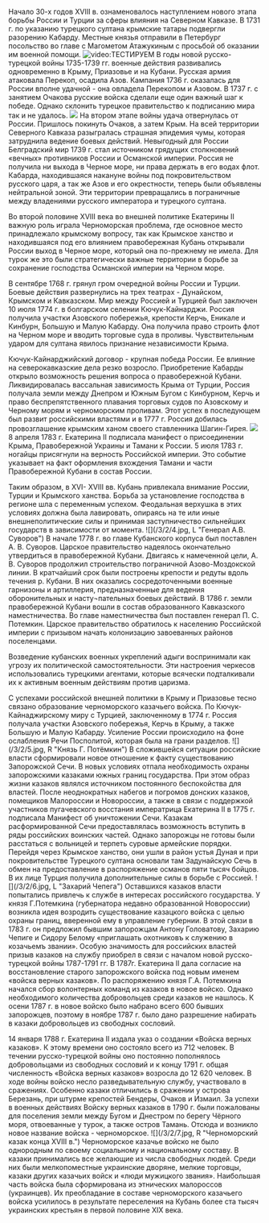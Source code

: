Начало 30-х годов XVIII в. ознаменовалось наступлением нового этапа борьбы России и Турции за сферы влияния на Северном Кавказе. В 1731 г. по указанию турецкого султана крымские татары подвергли разорению Кабарду. Местные князья отправили в Петербург посольство во главе с Магометом Атажукиным с просьбой об оказании им военной помощи. 
![video:ТЕСТИРУЕМ](https://rutube.ru/video/4ff940aa5b5120d597dcabbf71105c82/ "")
В годы новой русско-турецкой войны 1735-1739 гг. военные действия развивались одновременно в Крыму, Приазовье и на Кубани. Русская армия атаковала Перекоп, осадила Азов. Кампания 1736 г. оказалась для России вполне удачной - она овладела Перекопом и Азовом. В 1737 г. с занятием Очакова русские войска сделали еще один важный шаг к победе. Однако склонить турецкое правительство к подписанию мира так и не удалось.
![](/3/2/1.jpg "")
 На втором этапе войны удача отвернулась от России. Пришлось покинуть Очаков, а затем Крым. На всей территории Северного Кавказа разыгралась страшная эпидемия чумы, которая затруднила ведение боевых действий. Невыгодный для России Белградский мир 1739 г. стал источником грядущих столкновений «вечных» противников России и Османской империи. Россия не получила ни выхода в Черное море, ни права держать в его водах флот. Кабарда, находившаяся накануне войны под покровительством русского царя, а так же Азов и его окрестности, теперь были объявлены нейтральной зоной. Эти территории превращались в пограничные между владениями русского императора и турецкого султана.

 Во второй половине ХVIII века во внешней политике Екатерины II важную роль играла Черноморская проблема, где основное место принадлежало крымскому вопросу, так как Крымское ханство и находившаяся под его влиянием правобережная Кубань открывали России выход в Черное море, который она по-прежнему не имела. Для турок же это были стратегически важные территории в борьбе за сохранение господства Османской империи на Черном море. 

В сентябре 1768 г. грянул гром очередной войны России и Турции. Боевые действия развернулись на трех театрах - Дунайском, Крымском и Кавказском. Мир между Россией и Турцией был заключен 10 июля 1774 г. в болгарском селении Кючук-Кайнарджи. Россия получила участки Азовского побережья, крепости Керчь, Еникале и Кинбурн, Большую и Малую Кабарду. Она получила право строить флот на Черном море и вводить торговые суда в проливы. Чувствительным ударом для султана явилось признание независимости Крыма.  

Кючук-Кайнарджийский договор - крупная победа России. Ее влияние на северокавказские дела резко возросло. Приобретение Кабарды открыло возможность решения вопроса о правобережной Кубани. Ликвидировалась вассальная зависимость Крыма от Турции, Россия получала земли между Днепром и Южным Бугом с Кинбурном, Керчь и право беспрепятственного плавания торговых судов по Азовскому и Черному морям и черноморским проливам. Этот успех в последующем был развит российскими властями и в 1777 г. Россия добилась провозглашение крымским ханом своего ставленника Шагин-Гирея.
![](/3/2/3.jpg "")
8 апреля 1783 г. Екатерина II подписала манифест о присоединении Крыма, Правобережной Украины и Тамани к России. 5 июля 1783 г. ногайцы присягнули на верность Российской империи. Это событие указывает на факт оформления вхождения Тамани и части Правобережной Кубани в состав России. 

 Таким образом, в ХVI- ХVIII вв. Кубань привлекала внимание России, Турции и Крымского ханства. Борьба за установление господства в регионе шла с переменным успехом. Феодальная верхушка в этих условиях должна была лавировать, опираясь на те или иные внешнеполитические силы и принимая заступничество сильнейших государств в зависимости от момента.
![](/3/2/4.jpg, L "Генерал А.В. Суворов")
В начале 1778 г. во главе Кубанского корпуса был поставлен А. В. Суворов. Царское правительство надеялось окончательно утвердиться в правобережной Кубани. Двигаясь к намеченной цели, А. В. Суворов продолжил строительство пограничной Азово-Моздокской линии. В кратчайший срок были построены крепости и редуты вдоль течения р. Кубани. В них оказались сосредоточенными военные гарнизоны и артиллерия, предназначенные для ведения оборонительных и насту¬пательных боевых действий. В 1786 г. земли правобережной Кубани вошли в состав образованного Кавказского наместничества. Во главе наместничества был поставлен генерал П. С. Потемкин. Царское правительство обратилось к населению Российской империи с призывом начать колонизацию завоеванных районов поселенцами.

Возведение кубанских военных укреплений адыги воспринимали как угрозу их политической самостоятельности. Эти настроения черкесов использовались турецкими агентами, которые всячески подталкивали их к активным военным действиям против царизма.

С успехами российской внешней политики в Крыму и Приазовье тесно связано образование черноморского казачьего войска. По Кючук-Кайнаджирскому миру с Турцией, заключенному в 1774 г. Россия получала участки Азовского побережья, Керчь в Крыму, а также Большую и Малую Кабарду. Усиление России происходило на фоне ослабления Речи Посполитой, которая была на грани разделов. 
![](/3/2/5.jpg, R "Князь Г. Потёмкин")
В сложившейся ситуации российские власти cформировали новое отношение к факту существованию Запорожской Сечи. В новых условиях отпала необходимость охраны запорожскими казаками южных границ государства. При этом образ жизни казаков являлся источником постоянного беспокойства для властей. После неоднократных набегов и погромов донских казаков, помещиков Малороссии и Новороссии, а также в связи с поддержкой участников пугачевского восстания императрица Екатерина II в 1775 г. подписала Манифест об уничтожении Сечи. Казакам расформированной Сечи предоставлялась возможность вступить в ряды российских воинских частей. Однако запорожцы не готовы были расстаться с вольницей и терпеть суровые армейские порядки. Перейдя через Крымское ханство, они ушли в район устья Дуная и при покровительстве Турецкого султана основали там Задунайскую Сечь в обмен на предоставление в распоряжение османов пяти тысяч бойцов. В их лице Турция получила дополнительные силы в борьбе с Россией.
![](/3/2/6.jpg, L "Захарий Чепега")
Оставшихся казаков власти попытались привлечь к службе в интересах российского государства. У князя Г.Потемкина (губернатора недавно образованной Новороссии)  возникла идея возродить существование казацкого войска с целью охраны границ, вверенной ему в управление губернии. В этой связи в 1783 г. он предложил бывшим запорожцам Антону Головатову, Захарию Чепиге и Сидору Белому «приглашать охотниковъ к служению в козачьемъ звании». Особую значимость для российских властей  призыв казаков на службу приобрел в связи с началом новой русско-турецкой войны 1787-1791 гг. В 1787г. Екатерина II дала согласие на восстановление старого запорожского войска под новым именем «войска верных казаков». По  распоряжению князя Г.А. Потемкина начался сбор волонтерных команд из казаков в новое войско. Однако необходимого количества добровольцев среди казаков не нашлось. К осени 1787 г. в новое войско было набрано всего 600 бывших запорожцев, поэтому в  ноябре 1787 г. было дано разрешение набирать в казаки добровольцев из свободных сословий. 

14 января 1788 г. Екатерина II издала указ о создании «Войска верных казаков». К этому времени оно состояло всего из 712 человек. В течении русско-турецкой войны оно постоянно пополнялось добровольцами из свободных сословий и к концу 1791 г. общая численность «Войска верных казаков» возросла до 12 620 человек. В ходе войны войско несло разведывательную службу, участвовало в сражениях. Особенно казаки отличились в сражении у острова Березань, при штурме крепостей Бендеры, Очаков и Измаил. За успехи в военных действиях Войску верных казаков  в 1790 г. были пожалованы для поселения земли между Бугом и Днестром по берегу Чёрного моря, отвоеванные у турок, а также остров Тамань. Отсюда и возникло новое название войска - черноморское.
![](/3/2/7.jpg, R "Черноморский казак конца ХVIII в.")
Черноморское казачье войско не было однородным по своему социальному и национальному составу. В казаки принимались все желающие из числа свободных людей. Среди них были мелкопоместные украинские дворяне, мелкие торговцы, казаки других казачьих войск и «люди мужицкого звания». Наибольшая часть войска была сформирована из этнических малороссов (украинцев). Их преобладание в составе черноморского казачьего войска усилилось в результате переселения на Кубань более ста тысяч украинских крестьян в первой половине ХIХ века. 